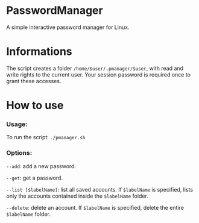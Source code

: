 # PasswordManager
A simple interactive password manager for Linux.

# Informations
The script creates a folder ```/home/$user/.pmanager/$user```, with read and write rights to the current user.
Your session password is required once to grant these accesses.

# How to use

### Usage:

To run the script: ```./pmanager.sh```

### Options:

  ```--add```: add a new password.
  
  ```--get```: get a password.
  
  ```--list [$labelName]```: list all saved accounts. If ```$labelName``` is specified, lists only the accounts contained inside the ```$labelName``` folder.
  
  ```--delete```: delete an account. If ```$labelName``` is specified, delete the entire ```$labelName``` folder.
